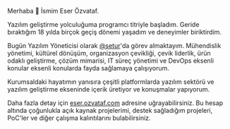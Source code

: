 Merhaba 👋  İsmim Eser Özvataf.

Yazılım geliştirme yolculuğuma programcı titriyle başladım. Geride bıraktığım 18 yılda birçok geçiş dönemi yaşadım ve deneyimler biriktirdim.

Bugün Yazılım Yöneticisi olarak [@setur](https://github.com/setur)'da görev almaktayım. Mühendislik yönetimi, kültürel dönüşüm, organizasyon çevikliği, çevik liderlik, ürün odaklı geliştirme, çözüm mimarisi, IT süreç yönetimi ve DevOps eksenli konular eksenli konularda fayda sağlamaya çalışıyorum.

Kurumsaldaki hayatımın yanısıra çeşitli platformlarda yazılım sektörü ve yazılım geliştirme ekseninde içerik üretiyor ve konuşmalar yapıyorum.

Daha fazla detay için [eser.ozvataf.com](https://eser.ozvataf.com) adresine uğrayabilirsiniz. Bu hesap altında çoğunlukla açık kaynak projelerimi, destek sağladığım projeleri, PoC'ler ve diğer çalışma kalıntılarını bulabilirsiniz.

<!--
**eserozvataf/eserozvataf** is a ✨ _special_ ✨ repository because its `README.md` (this file) appears on your GitHub profile.

Here are some ideas to get you started:

- 🔭 I’m currently working on ...
- 🌱 I’m currently learning ...
- 👯 I’m looking to collaborate on ...
- 🤔 I’m looking for help with ...
- 💬 Ask me about ...
- 📫 How to reach me: ...
- 😄 Pronouns: ...
- ⚡ Fun fact: ...
-->
